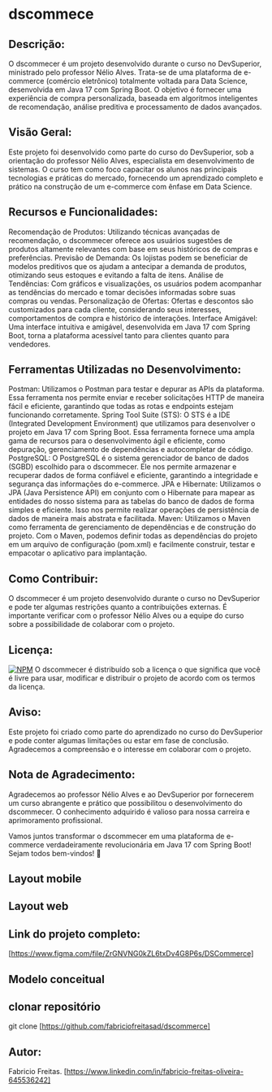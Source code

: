# dscommece

## Descrição:
O dscommecer é um projeto desenvolvido durante o curso no DevSuperior, ministrado pelo professor Nélio Alves. Trata-se de uma plataforma de e-commerce (comércio eletrônico) totalmente voltada para Data Science, desenvolvida em Java 17 com Spring Boot. O objetivo é fornecer uma experiência de compra personalizada, baseada em algoritmos inteligentes de recomendação, análise preditiva e processamento de dados avançados.

## Visão Geral:
Este projeto foi desenvolvido como parte do curso do DevSuperior, sob a orientação do professor Nélio Alves, especialista em desenvolvimento de sistemas. O curso tem como foco capacitar os alunos nas principais tecnologias e práticas do mercado, fornecendo um aprendizado completo e prático na construção de um e-commerce com ênfase em Data Science.

## Recursos e Funcionalidades:
Recomendação de Produtos: Utilizando técnicas avançadas de recomendação, o dscommecer oferece aos usuários sugestões de produtos altamente relevantes com base em seus históricos de compras e preferências.
Previsão de Demanda: Os lojistas podem se beneficiar de modelos preditivos que os ajudam a antecipar a demanda de produtos, otimizando seus estoques e evitando a falta de itens.
Análise de Tendências: Com gráficos e visualizações, os usuários podem acompanhar as tendências do mercado e tomar decisões informadas sobre suas compras ou vendas.
Personalização de Ofertas: Ofertas e descontos são customizados para cada cliente, considerando seus interesses, comportamentos de compra e histórico de interações.
Interface Amigável: Uma interface intuitiva e amigável, desenvolvida em Java 17 com Spring Boot, torna a plataforma acessível tanto para clientes quanto para vendedores.

## Ferramentas Utilizadas no Desenvolvimento:
Postman: Utilizamos o Postman para testar e depurar as APIs da plataforma. Essa ferramenta nos permite enviar e receber solicitações HTTP de maneira fácil e eficiente, garantindo que todas as rotas e endpoints estejam funcionando corretamente.
Spring Tool Suite (STS): O STS é a IDE (Integrated Development Environment) que utilizamos para desenvolver o projeto em Java 17 com Spring Boot. Essa ferramenta fornece uma ampla gama de recursos para o desenvolvimento ágil e eficiente, como depuração, gerenciamento de dependências e autocompletar de código.
PostgreSQL: O PostgreSQL é o sistema gerenciador de banco de dados (SGBD) escolhido para o dscommecer. Ele nos permite armazenar e recuperar dados de forma confiável e eficiente, garantindo a integridade e segurança das informações do e-commerce.
JPA e Hibernate: Utilizamos o JPA (Java Persistence API) em conjunto com o Hibernate para mapear as entidades do nosso sistema para as tabelas do banco de dados de forma simples e eficiente. Isso nos permite realizar operações de persistência de dados de maneira mais abstrata e facilitada.
Maven: Utilizamos o Maven como ferramenta de gerenciamento de dependências e de construção do projeto. Com o Maven, podemos definir todas as dependências do projeto em um arquivo de configuração (pom.xml) e facilmente construir, testar e empacotar o aplicativo para implantação.

## Como Contribuir:
O dscommecer é um projeto desenvolvido durante o curso no DevSuperior e pode ter algumas restrições quanto a contribuições externas. É importante verificar com o professor Nélio Alves ou a equipe do curso sobre a possibilidade de colaborar com o projeto.

## Licença:
[![NPM](https://img.shields.io/npm/l/react)]([https://github.com/neliocursos/exemplo-readme/blob/main/LICENSE](https://github.com/fabriciofreitasad/dscommerce/blob/26047f98a6c459305fae92262289f2de1cf772f9/LICENSE)) 
O dscommecer é distribuído sob a licença
o que significa que você é livre para usar, modificar e distribuir o projeto de acordo com os termos da licença.

## Aviso:
Este projeto foi criado como parte do aprendizado no curso do DevSuperior e pode conter algumas limitações ou estar em fase de conclusão. Agradecemos a compreensão e o interesse em colaborar com o projeto.

## Nota de Agradecimento:
Agradecemos ao professor Nélio Alves e ao DevSuperior por fornecerem um curso abrangente e prático que possibilitou o desenvolvimento do dscommecer. O conhecimento adquirido é valioso para nossa carreira e aprimoramento profissional.

Vamos juntos transformar o dscommecer em uma plataforma de e-commerce verdadeiramente revolucionária em Java 17 com Spring Boot! Sejam todos bem-vindos! 🚀

## Layout mobile 
             


       

## Layout web


























     

## Link do projeto completo:
[https://www.figma.com/file/ZrGNVNG0kZL6txDv4G8P6s/DSCommerce]
## Modelo conceitual
 


## clonar repositório
git clone [https://github.com/fabriciofreitasad/dscommerce]

## Autor:
Fabricio Freitas.
[https://www.linkedin.com/in/fabricio-freitas-oliveira-645536242]

